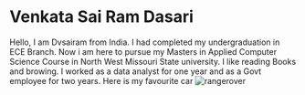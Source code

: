 # Venkata Sai Ram Dasari
Hello, I am Dvsairam from India. I had completed my undergraduation in ECE Branch. Now i am here to pursue my Masters in Applied Computer Science Course in North West Missouri State university. I like reading Books and browing. I worked as a data analyst for one year and as a Govt employee for two years.
Here is my favourite car ![rangerover](Documents/webapps-repos/assignment1-DASARI/rangerover.jpg)
